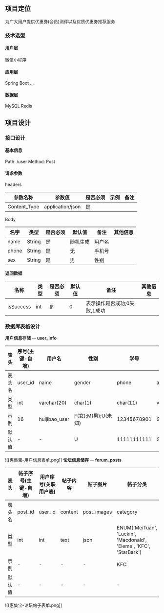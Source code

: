 ## 项目定位
为广大用户提供优惠券(会员)测评以及优质优惠券推荐服务
### 技术选型
#### 用户层
微信小程序
#### 应用层
Spring Boot
...
#### 数据层
MySQL
Redis

## 项目设计
### 接口设计
#### 基本信息
Path: /user
Method: Post
#### 请求参数
headers

| 参数名称         | 参数值              | 是否必须 | 示例  | 备注  |
| ------------ | ---------------- | ---- | --- | --- |
| Content_Type | application/json | 是    |     |     |
Body

| 名字    | 类型     | 是否必须 | 默认值  | 备注  | 其他信息 |
| ----- | ------ | ---- | ---- | --- | ---- |
| name  | String | 是    | 随机生成 | 用户名 |      |
| phone | String | 是    | 无    | 手机号 |      |
| sex   | String | 是    | 男    | 性别  |      |
**返回数据**

| 名称        | 类型  | 是否必须 | 默认值 | 备注               | 其他信息 |
| --------- | --- | ---- | --- | ---------------- | ---- |
| isSuccess | int | 是    | 0   | 表示操作是否成功;0失败,1成功 |      |
### 数据库表格设计
**用户信息存储** -- **user_info**

| 表头  | 序号(主键-自增) | 用户名           | 性别              | 学号          | 头像地址                                     | 偏好_优惠力度             | 偏好_操作复杂度              | 偏好_热度青睐               | 偏好_心理价值                  |
| :-- | --------- | ------------- | --------------- | ----------- | ---------------------------------------- | ------------------- | --------------------- | --------------------- | ------------------------ |
| 表头名 | user_id   | name          | gender          | phone       | avatar                                   | preference_discount | preference_complexity | preference_popularity | preference_psychological |
| 类型  | int       | varchar(20)   | char(1)         | char(11)    | varchar(100)                             | decimal(3,2)        | decimal(3,2)          | decimal(3,2)          | decimal(3,2)             |
| 示例  | 16        | huijibao_user | F(女);M(男);U(未知) | 12345678901 | G:\\mywork\\HuiJiBao\\image\\user_avatar | 0.81                | 0.63                  | 0.22                  | 0.11                     |
| 默认值 | -         | -             | U               | 11111111111 | G:\\mywork\\HuiJiBao\\image\\user_avatar | 0.45                | 0.3                   | 0.15                  | 0.1                      |
![[惠集宝-用户信息表单.png]]
**论坛信息储存** -- **forum_posts**

| 表头  | 帖子序号(主键-自增) | 用户序号(关联用户表) | 帖子内容    | 帖子图片        | 帖子分类                                                               | 创建时间              | 最近更新时间            | 点赞数        | 浏览数        | 评论数           | 父帖id           | 是否精华帖      |
| --- | ----------- | ----------- | ------- | ----------- | ------------------------------------------------------------------ | ----------------- | ----------------- | ---------- | ---------- | ------------- | -------------- | ---------- |
| 表头名 | post_id     | user_id     | content | post_images | category                                                           | create_at         | update_at         | like_count | view_count | comment_count | parent_post_id | is_essence |
| 类型  | int         | int         | text    | json        | ENUM('MeiTuan', 'Luckin', 'Macdonald', 'Eleme', 'KFC', 'StarBark') | datetime          | datatime          | int        | int        | int           | int            | Boolean    |
| 示例  | -           | -           | -       | -           | KFC                                                                | 2025/3/22         | 2025/3/23         | 0          | 0          | 0             | 2              | 0          |
| 默认值 | -           | -           | -       | -           | -                                                                  | CURRENT_TIMESTAMP | CURRENT_TIMESTAMP | 0          | 0          | 0             | NUll           | 0          |

![[惠集宝-论坛帖子表单.png]]